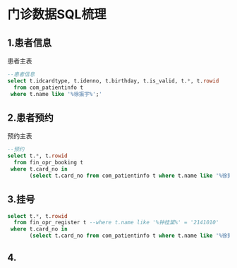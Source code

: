 # 门诊数据SQL梳理

## 1.患者信息

患者主表

```sql
--患者信息
select t.idcardtype, t.idenno, t.birthday, t.is_valid, t.*, t.rowid
  from com_patientinfo t
 where t.name like '%徐振宇%';'
```

## 2.患者预约

预约主表

```sql
--预约
select t.*, t.rowid
  from fin_opr_booking t
 where t.card_no in 
       (select t.card_no from com_patientinfo t where t.name like '%徐振宇%');
```

## 3.挂号

```sql
select t.*, t.rowid
  from fin_opr_register t --where t.name like '%钟桂棠%' = '2141010'
 where t.card_no in 
       (select t.card_no from com_patientinfo t where t.name like '%徐振宇%');
```

## 4.
